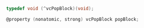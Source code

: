 ```objectivec
typedef void (^vcPopBlock)(void);

@property (nonatomic, strong) vcPopBlock popBlock;
```